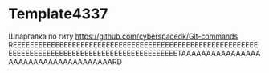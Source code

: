# Template4337
Шпаргалка по гиту https://github.com/cyberspacedk/Git-commands
REEEEEEEEEEEEEEEEEEEEEEEEEEEEEEEEEEEEEEEEEEEEEEEEEEEEEEEEEEEEEEEEEEEEEEEEEEEEEEEEEEEEEEEEEEEEEEEEEETAAAAAAAAAAAAAAAAAAAAAAAAAAAAAAAAAAAAARD
